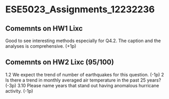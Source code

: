 # ESE5023_Assignments_12232236


## Comemnts on HW1 Lixc
Good to see interesting methods especially for Q4.2.
The caption and the analyses is comprehensive. (+1p)

## Comemnts on HW2 Lixc (95/100)
1.2 
We expect the trend of number of earthquakes for this question. (-1p)
2
Is there a trend in monthly averaged air temperature in the past 25 years? (-3p)
3.10
Please name years that stand out having anomalous hurricane activity. (-1p)

